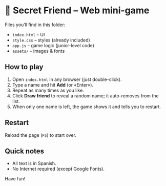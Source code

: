 # 🎁 Secret Friend – Web mini-game

Files you’ll find in this folder:
- `index.html` – UI
- `style.css` – styles (already included)
- `app.js` – game logic (junior-level code)
- `assets/` – images & fonts

## How to play

1. Open `index.html` in any browser (just double-click).
2. Type a name and hit **Add** (or «Enter»).
3. Repeat as many times as you like.
4. Click **Draw friend** to reveal a random name; it auto-removes from the list.
5. When only one name is left, the game shows it and tells you to restart.

## Restart

Reload the page (`F5`) to start over.

## Quick notes

- All text is in Spanish.
- No Internet required (except Google Fonts).

Have fun!

